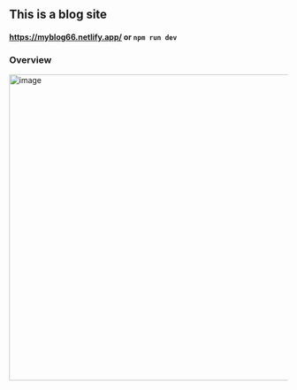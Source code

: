 ## This is a blog site
#### https://myblog66.netlify.app/ or `npm run dev`

### Overview

<img width="1822" height="554" alt="image" src="https://github.com/user-attachments/assets/6045165d-1583-4f18-911a-cf3c3368802c" />
